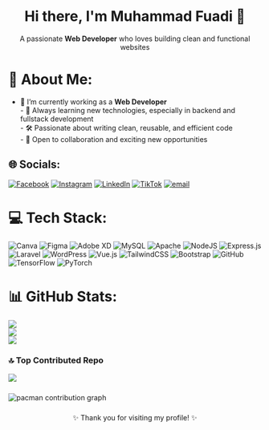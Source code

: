 <h1 align="center">Hi there, I'm Muhammad Fuadi 👋</h1>
<p align="center">A passionate <b>Web Developer</b> who loves building clean and functional websites</p>

# 💫 About Me:
- 🔭 I’m currently working as a **Web Developer**<br>- 🌱 Always learning new technologies, especially in backend and fullstack development<br>- 🛠️ Passionate about writing clean, reusable, and efficient code<br>- 🤝 Open to collaboration and exciting new opportunities


## 🌐 Socials:
[![Facebook](https://img.shields.io/badge/Facebook-%231877F2.svg?logo=Facebook&logoColor=white)](https://facebook.com/fuadevo19) [![Instagram](https://img.shields.io/badge/Instagram-%23E4405F.svg?logo=Instagram&logoColor=white)](https://instagram.com/fuad) [![LinkedIn](https://img.shields.io/badge/LinkedIn-%230077B5.svg?logo=linkedin&logoColor=white)](https://linkedin.com/in/www.linkedin.com/in/fuadevo19) [![TikTok](https://img.shields.io/badge/TikTok-%23000000.svg?logo=TikTok&logoColor=white)](https://tiktok.com/@fuadevo19) [![email](https://img.shields.io/badge/Email-D14836?logo=gmail&logoColor=white)](mailto:fuadevo19@gmail.com) 

# 💻 Tech Stack:
![Canva](https://img.shields.io/badge/Canva-%2300C4CC.svg?style=for-the-badge&logo=Canva&logoColor=white) ![Figma](https://img.shields.io/badge/figma-%23F24E1E.svg?style=for-the-badge&logo=figma&logoColor=white) ![Adobe XD](https://img.shields.io/badge/Adobe%20XD-470137?style=for-the-badge&logo=Adobe%20XD&logoColor=#FF61F6) ![MySQL](https://img.shields.io/badge/mysql-4479A1.svg?style=for-the-badge&logo=mysql&logoColor=white) ![Apache](https://img.shields.io/badge/apache-%23D42029.svg?style=for-the-badge&logo=apache&logoColor=white) ![NodeJS](https://img.shields.io/badge/node.js-6DA55F?style=for-the-badge&logo=node.js&logoColor=white) ![Express.js](https://img.shields.io/badge/express.js-%23404d59.svg?style=for-the-badge&logo=express&logoColor=%2361DAFB) ![Laravel](https://img.shields.io/badge/laravel-%23FF2D20.svg?style=for-the-badge&logo=laravel&logoColor=white) ![WordPress](https://img.shields.io/badge/WordPress-%23117AC9.svg?style=for-the-badge&logo=WordPress&logoColor=white) ![Vue.js](https://img.shields.io/badge/vue.js-%2335495e.svg?style=for-the-badge&logo=vuedotjs&logoColor=%234FC08D) ![TailwindCSS](https://img.shields.io/badge/tailwindcss-%2338B2AC.svg?style=for-the-badge&logo=tailwind-css&logoColor=white) ![Bootstrap](https://img.shields.io/badge/bootstrap-%238511FA.svg?style=for-the-badge&logo=bootstrap&logoColor=white) ![GitHub](https://img.shields.io/badge/github-%23121011.svg?style=for-the-badge&logo=github&logoColor=white) ![TensorFlow](https://img.shields.io/badge/TensorFlow-%23FF6F00.svg?style=for-the-badge&logo=TensorFlow&logoColor=white) ![PyTorch](https://img.shields.io/badge/PyTorch-%23EE4C2C.svg?style=for-the-badge&logo=PyTorch&logoColor=white)
# 📊 GitHub Stats:
![](https://github-readme-stats.vercel.app/api?username=fuadevo19&theme=merko&hide_border=false&include_all_commits=true&count_private=false)<br/>
![](https://nirzak-streak-stats.vercel.app/?user=fuadevo19&theme=merko&hide_border=false)<br/>
![](https://github-readme-stats.vercel.app/api/top-langs/?username=fuadevo19&theme=merko&hide_border=false&include_all_commits=true&count_private=false&layout=compact)

### 🔝 Top Contributed Repo
![](https://github-contributor-stats.vercel.app/api?username=fuadevo19&limit=5&theme=merko&combine_all_yearly_contributions=true)

###

<picture>
  <source media="(prefers-color-scheme: dark)" srcset="https://raw.githubusercontent.com/fuadevo19/fuadevo19/output/pacman-contribution-graph-dark.svg">
  <source media="(prefers-color-scheme: light)" srcset="https://raw.githubusercontent.com/fuadevo19/fuadevo19/output/pacman-contribution-graph.svg">
  <img alt="pacman contribution graph" src="https://raw.githubusercontent.com/fuadevo19/fuadevo19/output/pacman-contribution-graph.svg">
</picture>

###

<!-- Proudly created with GPRM ( https://gprm.itsvg.in ) -->

<p align="center">✨ Thank you for visiting my profile! ✨</p>
